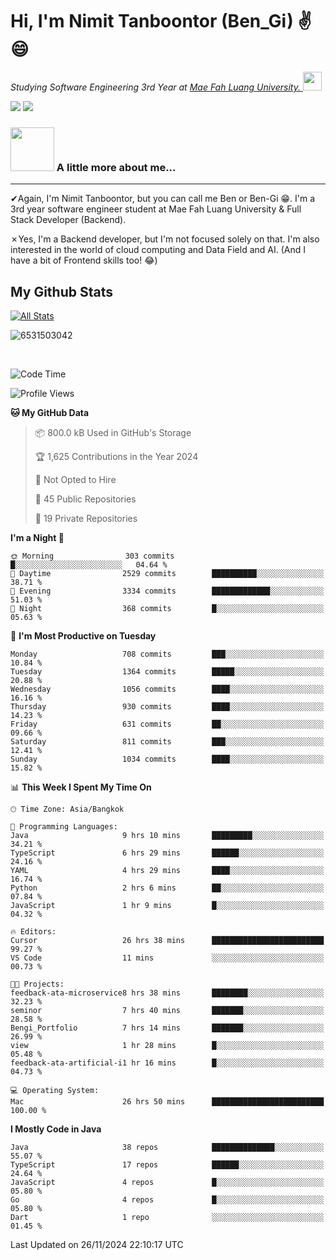 # Hi, I'm Nimit Tanboontor (Ben_Gi) ✌😄
<p><em>Studying Software Engineering 3rd Year at <a href="https://en.mfu.ac.th/home.html"> Mae Fah Luang University.
</a><img src="https://media.giphy.com/media/WUlplcMpOCEmTGBtBW/giphy.gif" width="30"> </em></p>


[![](https://img.shields.io/badge/linkedin-%230077B5.svg?style=for-the-badge&logo=linkedin)]([https://www.linkedin.com/in/thanaphoom-babparn/](https://www.linkedin.com/in/nimit-tanbooutor-798139246/))
[![](https://img.shields.io/badge/Medium-12100E?style=for-the-badge&logo=medium&logoColor=white)](https://medium.com/@nimittanbooutor)

### <img src="https://media.giphy.com/media/VgCDAzcKvsR6OM0uWg/giphy.gif" width="70"> A little more about me...  

<hr> <!-- Horizontal line -->

&#10004;Again, I'm Nimit Tanboontor, but you can call me Ben or Ben-Gi 😁. I'm a 3rd year software engineer student at Mae Fah Luang University & Full Stack Developer (Backend).

&#10007;Yes, I'm a Backend developer, but I'm not focused solely on that. I'm also interested in the world of cloud computing and Data Field and AI. (And I have a bit of Frontend skills too! 😂)


## My Github Stats

[![All Stats](https://github-readme-stats.vercel.app/api?username=6531503042&show_icons=true&theme=algolia)](https://github.com/6531503042)

<p><img align="center" src="https://github-readme-streak-stats.herokuapp.com/?user=6531503042&" alt="6531503042" /></p>

<br />


<!--START_SECTION:waka-->
![Code Time](http://img.shields.io/badge/Code%20Time-234%20hrs%2051%20mins-blue)

![Profile Views](http://img.shields.io/badge/Profile%20Views-53-blue)

**🐱 My GitHub Data** 

> 📦 800.0 kB Used in GitHub's Storage 
 > 
> 🏆 1,625 Contributions in the Year 2024
 > 
> 🚫 Not Opted to Hire
 > 
> 📜 45 Public Repositories 
 > 
> 🔑 19 Private Repositories 
 > 
**I'm a Night 🦉** 

```text
🌞 Morning                303 commits         █░░░░░░░░░░░░░░░░░░░░░░░░   04.64 % 
🌆 Daytime                2529 commits        ██████████░░░░░░░░░░░░░░░   38.71 % 
🌃 Evening                3334 commits        █████████████░░░░░░░░░░░░   51.03 % 
🌙 Night                  368 commits         █░░░░░░░░░░░░░░░░░░░░░░░░   05.63 % 
```
📅 **I'm Most Productive on Tuesday** 

```text
Monday                   708 commits         ███░░░░░░░░░░░░░░░░░░░░░░   10.84 % 
Tuesday                  1364 commits        █████░░░░░░░░░░░░░░░░░░░░   20.88 % 
Wednesday                1056 commits        ████░░░░░░░░░░░░░░░░░░░░░   16.16 % 
Thursday                 930 commits         ████░░░░░░░░░░░░░░░░░░░░░   14.23 % 
Friday                   631 commits         ██░░░░░░░░░░░░░░░░░░░░░░░   09.66 % 
Saturday                 811 commits         ███░░░░░░░░░░░░░░░░░░░░░░   12.41 % 
Sunday                   1034 commits        ████░░░░░░░░░░░░░░░░░░░░░   15.82 % 
```


📊 **This Week I Spent My Time On** 

```text
🕑︎ Time Zone: Asia/Bangkok

💬 Programming Languages: 
Java                     9 hrs 10 mins       █████████░░░░░░░░░░░░░░░░   34.21 % 
TypeScript               6 hrs 29 mins       ██████░░░░░░░░░░░░░░░░░░░   24.16 % 
YAML                     4 hrs 29 mins       ████░░░░░░░░░░░░░░░░░░░░░   16.74 % 
Python                   2 hrs 6 mins        ██░░░░░░░░░░░░░░░░░░░░░░░   07.84 % 
JavaScript               1 hr 9 mins         █░░░░░░░░░░░░░░░░░░░░░░░░   04.32 % 

🔥 Editors: 
Cursor                   26 hrs 38 mins      █████████████████████████   99.27 % 
VS Code                  11 mins             ░░░░░░░░░░░░░░░░░░░░░░░░░   00.73 % 

🐱‍💻 Projects: 
feedback-ata-microservice8 hrs 38 mins       ████████░░░░░░░░░░░░░░░░░   32.23 % 
seminor                  7 hrs 40 mins       ███████░░░░░░░░░░░░░░░░░░   28.58 % 
Bengi_Portfolio          7 hrs 14 mins       ███████░░░░░░░░░░░░░░░░░░   26.99 % 
view                     1 hr 28 mins        █░░░░░░░░░░░░░░░░░░░░░░░░   05.48 % 
feedback-ata-artificial-i1 hr 16 mins        █░░░░░░░░░░░░░░░░░░░░░░░░   04.73 % 

💻 Operating System: 
Mac                      26 hrs 50 mins      █████████████████████████   100.00 % 
```

**I Mostly Code in Java** 

```text
Java                     38 repos            ██████████████░░░░░░░░░░░   55.07 % 
TypeScript               17 repos            ██████░░░░░░░░░░░░░░░░░░░   24.64 % 
JavaScript               4 repos             █░░░░░░░░░░░░░░░░░░░░░░░░   05.80 % 
Go                       4 repos             █░░░░░░░░░░░░░░░░░░░░░░░░   05.80 % 
Dart                     1 repo              ░░░░░░░░░░░░░░░░░░░░░░░░░   01.45 % 
```




 Last Updated on 26/11/2024 22:10:17 UTC
<!--END_SECTION:waka-->
